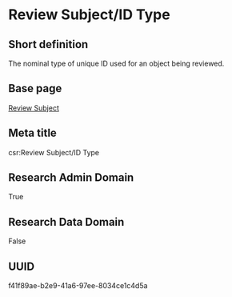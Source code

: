 # Review Subject/ID Type
## Short definition
The nominal type of unique ID used for an object being reviewed.
## Base page
[Review Subject](../../Objects/Review%20Subject.md)
## Meta title
csr:Review Subject/ID Type
## Research Admin Domain
True
## Research Data Domain
False
## UUID
f41f89ae-b2e9-41a6-97ee-8034ce1c4d5a
